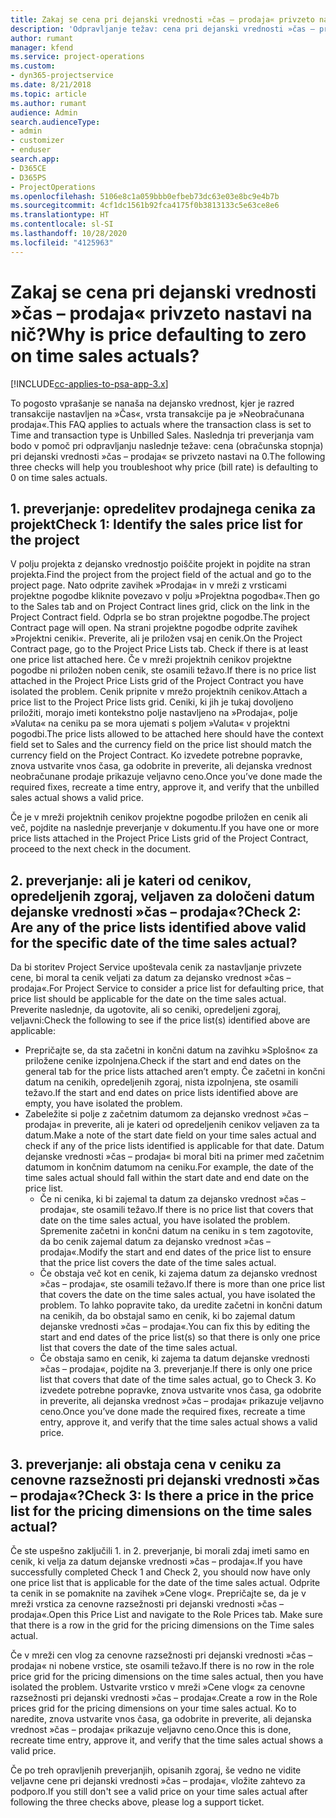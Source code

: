 ```yaml
---
title: Zakaj se cena pri dejanski vrednosti »čas – prodaja« privzeto nastavi na nič?
description: 'Odpravljanje težav: cena pri dejanski vrednosti »čas – prodaja« se privzeto nastavi na 0.'
author: rumant
manager: kfend
ms.service: project-operations
ms.custom:
- dyn365-projectservice
ms.date: 8/21/2018
ms.topic: article
ms.author: rumant
audience: Admin
search.audienceType:
- admin
- customizer
- enduser
search.app:
- D365CE
- D365PS
- ProjectOperations
ms.openlocfilehash: 5106e8c1a059bbb0efbeb73dc63e03e8bc9e4b7b
ms.sourcegitcommit: 4cf1dc1561b92fca4175f0b3813133c5e63ce8e6
ms.translationtype: HT
ms.contentlocale: sl-SI
ms.lasthandoff: 10/28/2020
ms.locfileid: "4125963"
---
```

# <a name="why-is-price-defaulting-to-zero-on-time-sales-actuals"></a><span data-ttu-id="1b3fb-103">Zakaj se cena pri dejanski vrednosti »čas – prodaja« privzeto nastavi na nič?</span><span class="sxs-lookup"><span data-stu-id="1b3fb-103">Why is price defaulting to zero on time sales actuals?</span></span>

[!INCLUDE[cc-applies-to-psa-app-3.x](../includes/cc-applies-to-psa-app-3x.md)]

<span data-ttu-id="1b3fb-104">To pogosto vprašanje se nanaša na dejansko vrednost, kjer je razred transakcije nastavljen na »Čas«, vrsta transakcije pa je »Neobračunana prodaja«.</span><span class="sxs-lookup"><span data-stu-id="1b3fb-104">This FAQ applies to actuals where the transaction class is set to Time and transaction type is Unbilled Sales.</span></span> <span data-ttu-id="1b3fb-105">Naslednja tri preverjanja vam bodo v pomoč pri odpravljanju naslednje težave: cena (obračunska stopnja) pri dejanski vrednosti »čas – prodaja« se privzeto nastavi na 0.</span><span class="sxs-lookup"><span data-stu-id="1b3fb-105">The following three checks will help you troubleshoot why price (bill rate) is defaulting to 0 on time sales actuals.</span></span>

## <a name="check-1-identify-the-sales-price-list-for-the-project"></a><span data-ttu-id="1b3fb-106">1. preverjanje: opredelitev prodajnega cenika za projekt</span><span class="sxs-lookup"><span data-stu-id="1b3fb-106">Check 1: Identify the sales price list for the project</span></span>

<span data-ttu-id="1b3fb-107">V polju projekta z dejansko vrednostjo poiščite projekt in pojdite na stran projekta.</span><span class="sxs-lookup"><span data-stu-id="1b3fb-107">Find the project from the project field of the actual and go to the project page.</span></span> <span data-ttu-id="1b3fb-108">Nato odprite zavihek »Prodaja« in v mreži z vrsticami projektne pogodbe kliknite povezavo v polju »Projektna pogodba«.</span><span class="sxs-lookup"><span data-stu-id="1b3fb-108">Then go to the Sales tab and on Project Contract lines grid, click on the link in the Project Contract field.</span></span> <span data-ttu-id="1b3fb-109">Odprla se bo stran projektne pogodbe.</span><span class="sxs-lookup"><span data-stu-id="1b3fb-109">The project Contract page will open.</span></span> <span data-ttu-id="1b3fb-110">Na strani projektne pogodbe odprite zavihek »Projektni ceniki«. Preverite, ali je priložen vsaj en cenik.</span><span class="sxs-lookup"><span data-stu-id="1b3fb-110">On the Project Contract page, go to the Project Price Lists tab. Check if there is at least one price list attached here.</span></span> <span data-ttu-id="1b3fb-111">Če v mreži projektnih cenikov projektne pogodbe ni priložen noben cenik, ste osamili težavo.</span><span class="sxs-lookup"><span data-stu-id="1b3fb-111">If there is no price list attached in the Project Price Lists grid of the Project Contract you have isolated the problem.</span></span> <span data-ttu-id="1b3fb-112">Cenik pripnite v mrežo projektnih cenikov.</span><span class="sxs-lookup"><span data-stu-id="1b3fb-112">Attach a price list to the Project Price lists grid.</span></span> <span data-ttu-id="1b3fb-113">Ceniki, ki jih je tukaj dovoljeno priložiti, morajo imeti kontekstno polje nastavljeno na »Prodaja«, polje »Valuta« na ceniku pa se mora ujemati s poljem »Valuta« v projektni pogodbi.</span><span class="sxs-lookup"><span data-stu-id="1b3fb-113">The price lists allowed to be attached here should have the context field set to Sales and the currency field on the price list should match the currency field on the Project Contract.</span></span> <span data-ttu-id="1b3fb-114">Ko izvedete potrebne popravke, znova ustvarite vnos časa, ga odobrite in preverite, ali dejanska vrednost neobračunane prodaje prikazuje veljavno ceno.</span><span class="sxs-lookup"><span data-stu-id="1b3fb-114">Once you’ve done made the required fixes, recreate a time entry, approve it, and verify that the unbilled sales actual shows a valid price.</span></span> 

<span data-ttu-id="1b3fb-115">Če je v mreži projektnih cenikov projektne pogodbe priložen en cenik ali več, pojdite na naslednje preverjanje v dokumentu.</span><span class="sxs-lookup"><span data-stu-id="1b3fb-115">If you have one or more price lists attached in the Project Price Lists grid of the Project Contract, proceed to the next check in the document.</span></span>

## <a name="check-2-are-any-of-the-price-lists-identified-above-valid-for-the-specific-date-of-the-time-sales-actual"></a><span data-ttu-id="1b3fb-116">2. preverjanje: ali je kateri od cenikov, opredeljenih zgoraj, veljaven za določeni datum dejanske vrednosti »čas – prodaja«?</span><span class="sxs-lookup"><span data-stu-id="1b3fb-116">Check 2: Are any of the price lists identified above valid for the specific date of the time sales actual?</span></span>

<span data-ttu-id="1b3fb-117">Da bi storitev Project Service upoštevala cenik za nastavljanje privzete cene, bi moral ta cenik veljati za datum za dejansko vrednost »čas – prodaja«.</span><span class="sxs-lookup"><span data-stu-id="1b3fb-117">For Project Service to consider a price list for defaulting price, that price list should be applicable for the date on the time sales actual.</span></span> <span data-ttu-id="1b3fb-118">Preverite naslednje, da ugotovite, ali so ceniki, opredeljeni zgoraj, veljavni:</span><span class="sxs-lookup"><span data-stu-id="1b3fb-118">Check the following to see if the price list(s) identified above are applicable:</span></span>
- <span data-ttu-id="1b3fb-119">Prepričajte se, da sta začetni in končni datum na zavihku »Splošno« za priložene cenike izpolnjena.</span><span class="sxs-lookup"><span data-stu-id="1b3fb-119">Check if the start and end dates on the general tab for the price lists attached aren’t empty.</span></span> <span data-ttu-id="1b3fb-120">Če začetni in končni datum na cenikih, opredeljenih zgoraj, nista izpolnjena, ste osamili težavo.</span><span class="sxs-lookup"><span data-stu-id="1b3fb-120">If the start and end dates on price lists identified above are empty, you have isolated the problem.</span></span> 
- <span data-ttu-id="1b3fb-121">Zabeležite si polje z začetnim datumom za dejansko vrednost »čas – prodaja« in preverite, ali je kateri od opredeljenih cenikov veljaven za ta datum.</span><span class="sxs-lookup"><span data-stu-id="1b3fb-121">Make a note of the start date field on your time sales actual and check if any of the price lists identified is applicable for that date.</span></span> <span data-ttu-id="1b3fb-122">Datum dejanske vrednosti »čas – prodaja« bi moral biti na primer med začetnim datumom in končnim datumom na ceniku.</span><span class="sxs-lookup"><span data-stu-id="1b3fb-122">For example, the date of the time sales actual should fall within the start date and end date on the price list.</span></span> 
    - <span data-ttu-id="1b3fb-123">Če ni cenika, ki bi zajemal ta datum za dejansko vrednost »čas – prodaja«, ste osamili težavo.</span><span class="sxs-lookup"><span data-stu-id="1b3fb-123">If there is no price list that covers that date on the time sales actual, you have isolated the problem.</span></span> <span data-ttu-id="1b3fb-124">Spremenite začetni in končni datum na ceniku in s tem zagotovite, da bo cenik zajemal datum za dejansko vrednost »čas – prodaja«.</span><span class="sxs-lookup"><span data-stu-id="1b3fb-124">Modify the start and end dates of the price list to ensure that the price list covers the date of the time sales actual.</span></span> 
    - <span data-ttu-id="1b3fb-125">Če obstaja več kot en cenik, ki zajema datum za dejansko vrednost »čas – prodaja«, ste osamili težavo.</span><span class="sxs-lookup"><span data-stu-id="1b3fb-125">If there is more than one price list that covers the date on the time sales actual, you have isolated the problem.</span></span> <span data-ttu-id="1b3fb-126">To lahko popravite tako, da uredite začetni in končni datum na cenikih, da bo obstajal samo en cenik, ki bo zajemal datum dejanske vrednosti »čas – prodaja«.</span><span class="sxs-lookup"><span data-stu-id="1b3fb-126">You can fix this by editing the start and end dates of the price list(s) so that there is only one price list that covers the date of the time sales actual.</span></span> 
    - <span data-ttu-id="1b3fb-127">Če obstaja samo en cenik, ki zajema ta datum dejanske vrednosti »čas – prodaja«, pojdite na 3. preverjanje.</span><span class="sxs-lookup"><span data-stu-id="1b3fb-127">If there is only one price list that covers that date of the time sales actual, go to Check 3.</span></span>
<span data-ttu-id="1b3fb-128">Ko izvedete potrebne popravke, znova ustvarite vnos časa, ga odobrite in preverite, ali dejanska vrednost »čas – prodaja« prikazuje veljavno ceno.</span><span class="sxs-lookup"><span data-stu-id="1b3fb-128">Once you’ve done made the required fixes, recreate a time entry, approve it, and verify that the time sales actual shows a valid price.</span></span>

## <a name="check-3-is-there-a-price-in-the-price-list-for-the-pricing-dimensions-on-the-time-sales-actual"></a><span data-ttu-id="1b3fb-129">3. preverjanje: ali obstaja cena v ceniku za cenovne razsežnosti pri dejanski vrednosti »čas – prodaja«?</span><span class="sxs-lookup"><span data-stu-id="1b3fb-129">Check 3: Is there a price in the price list for the pricing dimensions on the time sales actual?</span></span>

<span data-ttu-id="1b3fb-130">Če ste uspešno zaključili 1. in 2. preverjanje, bi morali zdaj imeti samo en cenik, ki velja za datum dejanske vrednosti »čas – prodaja«.</span><span class="sxs-lookup"><span data-stu-id="1b3fb-130">If you have successfully completed Check 1 and Check 2, you should now have only one price list that is applicable for the date of the time sales actual.</span></span> <span data-ttu-id="1b3fb-131">Odprite ta cenik in se pomaknite na zavihek »Cene vlog«. Prepričajte se, da je v mreži vrstica za cenovne razsežnosti pri dejanski vrednosti »čas – prodaja«.</span><span class="sxs-lookup"><span data-stu-id="1b3fb-131">Open this Price List and navigate to the Role Prices tab. Make sure that there is a row in the grid for the pricing dimensions on the Time sales actual.</span></span>

<span data-ttu-id="1b3fb-132">Če v mreži cen vlog za cenovne razsežnosti pri dejanski vrednosti »čas – prodaja« ni nobene vrstice, ste osamili težavo.</span><span class="sxs-lookup"><span data-stu-id="1b3fb-132">If there is no row in the role price grid for the pricing dimensions on the time sales actual, then you have isolated the problem.</span></span> <span data-ttu-id="1b3fb-133">Ustvarite vrstico v mreži »Cene vlog« za cenovne razsežnosti pri dejanski vrednosti »čas – prodaja«.</span><span class="sxs-lookup"><span data-stu-id="1b3fb-133">Create a row in the Role prices grid for the pricing dimensions on your time sales actual.</span></span> <span data-ttu-id="1b3fb-134">Ko to naredite, znova ustvarite vnos časa, ga odobrite in preverite, ali dejanska vrednost »čas – prodaja« prikazuje veljavno ceno.</span><span class="sxs-lookup"><span data-stu-id="1b3fb-134">Once this is done, recreate time entry, approve it, and verify that the time sales actual shows a valid price.</span></span>

<span data-ttu-id="1b3fb-135">Če po treh opravljenih preverjanjih, opisanih zgoraj, še vedno ne vidite veljavne cene pri dejanski vrednosti »čas – prodaja«, vložite zahtevo za podporo.</span><span class="sxs-lookup"><span data-stu-id="1b3fb-135">If you still don't see a valid price on your time sales actual after following the three checks above, please log a support ticket.</span></span> 

